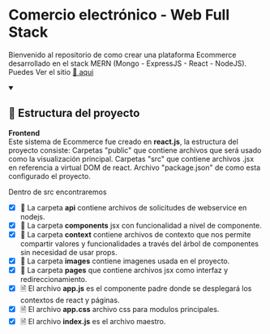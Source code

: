# Comercio electrónico - Web Full Stack
Bienvenido al repositorio de como crear una plataforma Ecommerce desarrollado en el stack MERN (Mongo - ExpressJS - React - NodeJS).
<br>
Puedes Ver el sitio <a href="https://ucamp-ecommerce-client-51lu.onrender.com/">🔗 aqui</a>

<details open="">
  <summary><h2>🚀 Estructura del proyecto</h2></summary>
<p dir="auto"> 
<b>Frontend</b>
<br>
Este sistema de Ecommerce fue creado en <b>react.js</b>, la estructura del proyecto consiste:
Carpetas "public" que contiene archivos que será usado como la visualización principal.
Carpetas "src" que contiene archivos .jsx en referencia a virtual DOM de react.
Archivo "package.json" de como esta configurado el proyecto.

Dentro de src encontraremos

- [x] 📁 La carpeta <b>api</b> contiene archivos de solicitudes de webservice en nodejs.
  <br>
- [x] 📁 La carpeta <b>components</b> jsx con funcionalidad a nivel de componente.
  <br>
- [x] 📁 La carpeta <b>context</b> contiene archivos de contexto que nos permite compartir valores y funcionalidades a través del árbol de componentes sin necesidad de usar props.
  <br>
- [x] 📁 La carpeta <b>images</b> contiene imagenes usada en el proyecto.
  <br>
- [x] 📁 La carpeta <b>pages</b> que contiene archivos jsx como interfaz y redireccionamiento.
  <br>
- [x] 🗎  El archivo <b>app.js</b> es el componente padre donde se desplegará los contextos de react y páginas.
  <br>
- [x] 🗎  El archivo <b>app.css</b> archivo css para modulos principales.
  <br>
- [x] 🗎  El archivo <b>index.js</b> es el archivo maestro.
  <br><br>
</p>
</details>